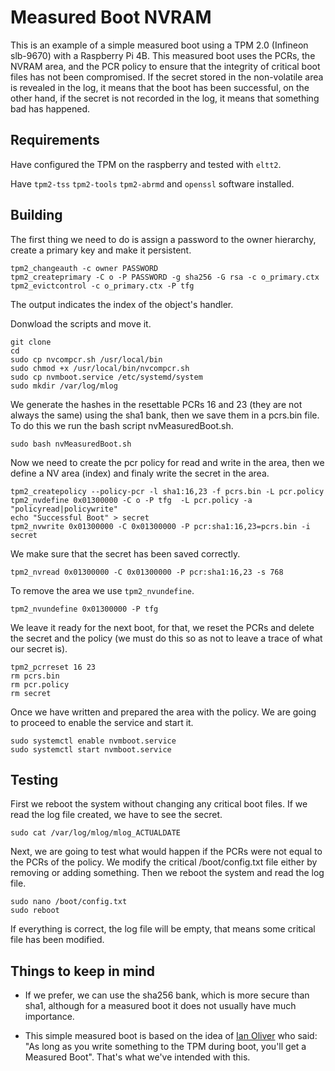 # Measured Boot NVRAM
This is an example of a simple measured boot using a TPM 2.0 (Infineon slb-9670) with a Raspberry Pi 4B.
This measured boot uses the PCRs, the NVRAM area, and the PCR policy to ensure that the integrity of critical boot files has not been compromised. If the secret stored in the non-volatile area is revealed in the log, it means that the boot has been successful, on the other hand, if the secret is not recorded in the log, it means that something bad has happened.


## Requirements
Have configured the TPM on the raspberry and tested with `eltt2`.

Have `tpm2-tss` `tpm2-tools` `tpm2-abrmd` and `openssl` software installed.

## Building
The first thing we need to do is assign a password to the owner hierarchy, create a primary key and make it persistent.
```
tpm2_changeauth -c owner PASSWORD  
tpm2_createprimary -C o -P PASSWORD -g sha256 -G rsa -c o_primary.ctx
tpm2_evictcontrol -c o_primary.ctx -P tfg
```
The output indicates the index of the object's handler.

Donwload the scripts and move it.
```
git clone 
cd 
sudo cp nvcompcr.sh /usr/local/bin
sudo chmod +x /usr/local/bin/nvcompcr.sh
sudo cp nvmboot.service /etc/systemd/system
sudo mkdir /var/log/mlog
```

We generate the hashes in the resettable PCRs 16 and 23 (they are not always the same) using the sha1 bank, then we save them in a pcrs.bin file.
To do this we run the bash script nvMeasuredBoot.sh.
```
sudo bash nvMeasuredBoot.sh
```

Now we need to create the pcr policy for read and write in the area, then we define a NV area (index) and finaly write the secret in the area.
```
tpm2_createpolicy --policy-pcr -l sha1:16,23 -f pcrs.bin -L pcr.policy
tpm2_nvdefine 0x01300000 -C o -P tfg  -L pcr.policy -a "policyread|policywrite"
echo "Successful Boot" > secret
tpm2_nvwrite 0x01300000 -C 0x01300000 -P pcr:sha1:16,23=pcrs.bin -i secret
```

We make sure that the secret has been saved correctly.
```
tpm2_nvread 0x01300000 -C 0x01300000 -P pcr:sha1:16,23 -s 768
```

To remove the area we use `tpm2_nvundefine`.
```
tpm2_nvundefine 0x01300000 -P tfg
```

We leave it ready for the next boot, for that, we reset the PCRs and delete the secret and the policy (we must do this so as not to leave a trace of what our secret is).
```
tpm2_pcrreset 16 23
rm pcrs.bin
rm pcr.policy
rm secret
```

Once we have written and prepared the area with the policy.
We are going to proceed to enable the service and start it.
```
sudo systemctl enable nvmboot.service
sudo systemctl start nvmboot.service
```

## Testing
First we reboot the system without changing any critical boot files. 
If we read the log file created, we have to see the secret.
```
sudo cat /var/log/mlog/mlog_ACTUALDATE
```

Next, we are going to test what would happen if the PCRs were not equal to the PCRs of the policy.
We modify the critical /boot/config.txt file either by removing or adding something. Then we reboot the system and read the log file. 
```
sudo nano /boot/config.txt 
sudo reboot
```

If everything is correct, the log file will be empty, that means some critical file has been modified.


## Things to keep in mind
- If we prefer, we can use the sha256 bank, which is more secure than sha1, although for a measured boot it does not usually have much importance.

* This simple measured boot is based on the idea of [Ian Oliver](https://github.com/tpm2dev/tpm.dev.tutorials/tree/master/Boot-with-TPM)  who said: "As long as you write something to the TPM during boot, you'll get a Measured Boot". That's what we've intended with this.





